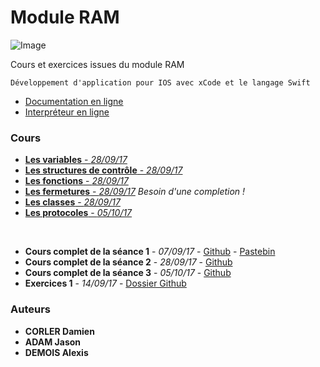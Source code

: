 # Module RAM

![Image](https://salsaspeaks.files.wordpress.com/2015/05/watch4.jpg)

Cours et exercices issues du module RAM
```
Développement d'application pour IOS avec xCode et le langage Swift
```
- [Documentation en ligne](https://developer.apple.com/library/content/documentation/Swift/Conceptual/Swift_Programming_Language/TheBasics.html#//apple_ref/doc/uid/TP40014097-CH5-ID309)
- [Interpréteur en ligne](https://swift.sandbox.bluemix.net/)

### Cours

* [**Les variables** - *28/09/17*](Cours/Les_variables.md)
* [**Les structures de contrôle** - *28/09/17*](Cours/Les_structures_de_contrôle.md)
* [**Les fonctions** - *28/09/17*](Cours/Les_fonctions.md)
* [**Les fermetures** - *28/09/17*](Cours/Les_fermetures.md) *Besoin d'une completion !*
* [**Les classes** - *28/09/17*](Cours/Les_classes.md)
* [**Les protocoles** - *05/10/17*](Cours/Les_protocoles.md)

<br/>

* **Cours complet de la séance 1** - *07/09/17* - [Github](Cours/ram_070917_cours_1.md) - [Pastebin](https://pastebin.com/ubefTeA0)
* **Cours complet de la séance 2** - *28/09/17* - [Github](Cours/ram_280917_cours_2.md)
* **Cours complet de la séance 3** - *05/10/17* - [Github](Cours/ram_051017_cours_3.md)
* **Exercices 1** - *14/09/17* - [Dossier Github](Exercices/Exercices_1)

### Auteurs

* **CORLER Damien**
* **ADAM Jason**
* **DEMOIS Alexis**
